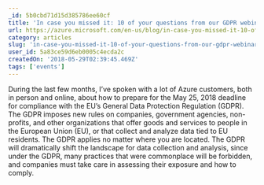 ```yaml
---
_id: 5b0cbd71d15d385786ee60cf
title: 'In case you missed it: 10 of your questions from our GDPR webinars'
url: https://azure.microsoft.com/en-us/blog/in-case-you-missed-it-10-of-your-questions-from-our-gdpr-webinars/
category: articles
slug: 'in-case-you-missed-it-10-of-your-questions-from-our-gdpr-webinars'
user_id: 5a83ce59d6eb0005c4ecda2c
createdOn: '2018-05-29T02:39:45.469Z'
tags: ['events']
---
```


During the last few months, I’ve spoken with a lot of Azure customers, both in person and online, about how to prepare for the May 25, 2018 deadline for compliance with the EU’s General Data Protection Regulation (GDPR). The GDPR imposes new rules on companies, government agencies, non-profits, and other organizations that offer goods and services to people in the European Union (EU), or that collect and analyze data tied to EU residents. The GDPR applies no matter where you are located. The GDPR will dramatically shift the landscape for data collection and analysis, since under the GDPR, many practices that were commonplace will be forbidden, and companies must take care in assessing their exposure and how to comply.

